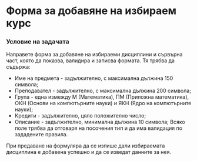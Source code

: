 # Форма за добавяне на избираем курс

### Условие на задачата
Направете форма за добавяне на избираеми дисциплини и сървърна част, която да показва, валидира и записва формата. Тя трябва да съдържа:

- Име на предмета - задължително, с максимална дължина 150 символа;
- Преподавател - задължително, с максимална дължина 200 символа;
- Група - една измежду М (Математика), ПМ (Приложна математика), ОКН (Основи на компютърните науки) и ЯКН (Ядро на компютърните науки);
- Кредити - задължително, цяло положително число;
- Описание - задължително, минимална дължина 10 символа;
Всяко поле трябва да отговаря на посочения тип и да има валидация по зададените правила.

При предаване на формуляра да се изпише дали избираемата дисциплина е добавена успешно и да се изведат данните за нея. 
